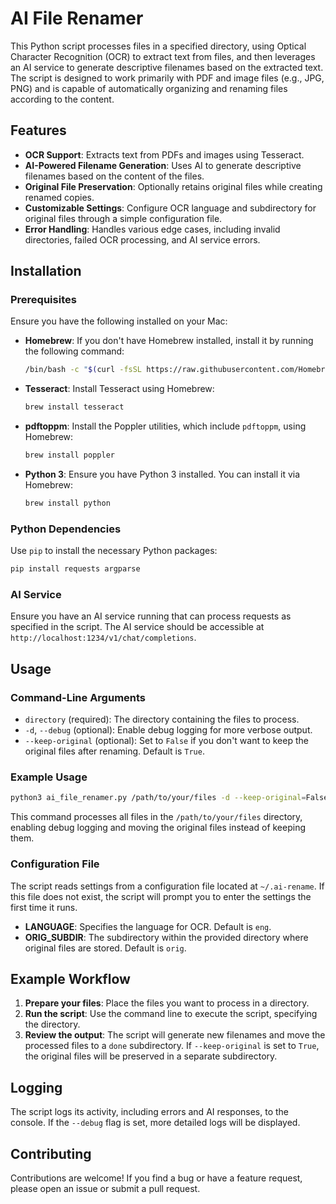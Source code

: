 
# AI File Renamer

This Python script processes files in a specified directory, using Optical Character Recognition (OCR) to extract text from files, and then leverages an AI service to generate descriptive filenames based on the extracted text. The script is designed to work primarily with PDF and image files (e.g., JPG, PNG) and is capable of automatically organizing and renaming files according to the content.

## Features

- **OCR Support**: Extracts text from PDFs and images using Tesseract.
- **AI-Powered Filename Generation**: Uses AI to generate descriptive filenames based on the content of the files.
- **Original File Preservation**: Optionally retains original files while creating renamed copies.
- **Customizable Settings**: Configure OCR language and subdirectory for original files through a simple configuration file.
- **Error Handling**: Handles various edge cases, including invalid directories, failed OCR processing, and AI service errors.

## Installation

### Prerequisites

Ensure you have the following installed on your Mac:

- **Homebrew**: If you don't have Homebrew installed, install it by running the following command:

  ```bash
  /bin/bash -c "$(curl -fsSL https://raw.githubusercontent.com/Homebrew/install/HEAD/install.sh)"
  ```

- **Tesseract**: Install Tesseract using Homebrew:

  ```bash
  brew install tesseract
  ```

- **pdftoppm**: Install the Poppler utilities, which include `pdftoppm`, using Homebrew:

  ```bash
  brew install poppler
  ```

- **Python 3**: Ensure you have Python 3 installed. You can install it via Homebrew:

  ```bash
  brew install python
  ```

### Python Dependencies

Use `pip` to install the necessary Python packages:

```bash
pip install requests argparse
```

### AI Service

Ensure you have an AI service running that can process requests as specified in the script. The AI service should be accessible at `http://localhost:1234/v1/chat/completions`.

## Usage

### Command-Line Arguments

- `directory` (required): The directory containing the files to process.
- `-d`, `--debug` (optional): Enable debug logging for more verbose output.
- `--keep-original` (optional): Set to `False` if you don't want to keep the original files after renaming. Default is `True`.

### Example Usage

```bash
python3 ai_file_renamer.py /path/to/your/files -d --keep-original=False
```

This command processes all files in the `/path/to/your/files` directory, enabling debug logging and moving the original files instead of keeping them.

### Configuration File

The script reads settings from a configuration file located at `~/.ai-rename`. If this file does not exist, the script will prompt you to enter the settings the first time it runs.

- **LANGUAGE**: Specifies the language for OCR. Default is `eng`.
- **ORIG_SUBDIR**: The subdirectory within the provided directory where original files are stored. Default is `orig`.

## Example Workflow

1. **Prepare your files**: Place the files you want to process in a directory.
2. **Run the script**: Use the command line to execute the script, specifying the directory.
3. **Review the output**: The script will generate new filenames and move the processed files to a `done` subdirectory. If `--keep-original` is set to `True`, the original files will be preserved in a separate subdirectory.

## Logging

The script logs its activity, including errors and AI responses, to the console. If the `--debug` flag is set, more detailed logs will be displayed.

## Contributing

Contributions are welcome! If you find a bug or have a feature request, please open an issue or submit a pull request.
